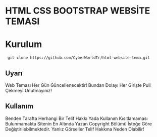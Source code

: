 # HTML CSS BOOTSTRAP WEBSİTE TEMASI

Kurulum
=
     git clone https://github.com/CyberWorldTr/html-website-tema.git

## Uyarı
Web Teması Her Gün Güncellenecektir! Bundan Dolayı Her Girişte Pull Çekmeyi Unutmayınız!

## Kullanım
 Benden Tarafta Herhangi Bir Telif Hakkı Yada Kullanım Kısıtlamaması Bulunmamakta Sitenin En Altında Yazan Copyright Bölümü İsteğe Göre Değiştirilebilmektedir.
 Yanlız Görseller Telif Hakkına Neden Olabilir!
